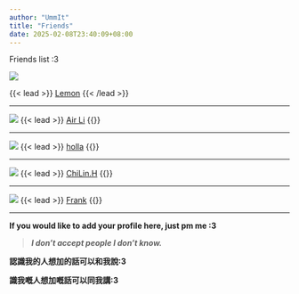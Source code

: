 ```yaml
---
author: "UmmIt"
title: "Friends"
date: 2025-02-08T23:40:09+08:00
---
```


Friends list :3

<img src="https://avatars.githubusercontent.com/u/101975746?v=4" class="grid-w50 md:grid-w33 xl:grid-w25 rounded-full" />

{{< lead >}}
<a href="https://alvin-tw.me/">Lemon</a>
{{< /lead >}}

---

<img src="https://avatars.githubusercontent.com/u/167706999?v=4" class="grid-w50 md:grid-w33 xl:grid-w25 rounded-full" />
{{< lead >}}
<a href="https://github.com/AirLi1507">Air Li</a>
{{</lead >}}

---

<img src="https://avatars.githubusercontent.com/u/9584270?v=4" class="grid-w50 md:grid-w33 xl:grid-w25 rounded-full" />
{{< lead >}}
<a href="https://github.com/hollacs">holla</a>
{{</lead >}}

---

<img src="https://neko70.net/images/avatar.jpg" class="grid-w50 md:grid-w33 xl:grid-w25 rounded-full" />
{{< lead >}}
<a href="https://neko70.net/">ChiLin.H</a>
{{</lead >}}

---

<img src="https://avatars.githubusercontent.com/u/135571477?v=4" class="grid-w50 md:grid-w33 xl:grid-w25 rounded-full" />
{{< lead >}}
<a href="https://links.frankk.uk/">Frank</a>
{{</lead >}}

---

**If you would like to add your profile here, just pm me :3**

>***I don’t accept people I don’t know.***

**認識我的人想加的話可以和我說:3**

**識我嘅人想加嘅話可以同我講:3**
